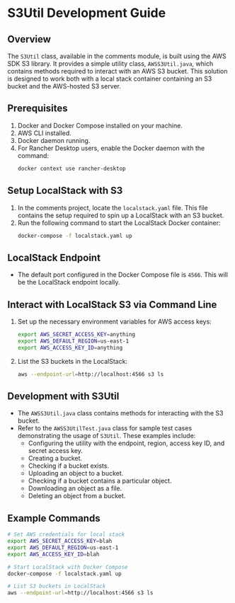 # S3Util Development Guide

## Overview

The `S3Util` class, available in the comments module, is built using the AWS SDK S3 library. It provides a simple utility class, `AWSS3Util.java`, which contains methods required to interact with an AWS S3 bucket. This solution is designed to work both with a local stack container containing an S3 bucket and the AWS-hosted S3 server.

## Prerequisites

1. Docker and Docker Compose installed on your machine.
2. AWS CLI installed.
3. Docker daemon running.
4. For Rancher Desktop users, enable the Docker daemon with the command:
    ```sh
    docker context use rancher-desktop
    ```

## Setup LocalStack with S3

1. In the comments project, locate the `localstack.yaml` file. This file contains the setup required to spin up a LocalStack with an S3 bucket.
2. Run the following command to start the LocalStack Docker container:
    ```sh
    docker-compose -f localstack.yaml up
    ```

## LocalStack Endpoint

- The default port configured in the Docker Compose file is `4566`. This will be the LocalStack endpoint locally.

## Interact with LocalStack S3 via Command Line

1. Set up the necessary environment variables for AWS access keys:
    ```sh
    export AWS_SECRET_ACCESS_KEY=anything
    export AWS_DEFAULT_REGION=us-east-1
    export AWS_ACCESS_KEY_ID=anything
    ```
2. List the S3 buckets in the LocalStack:
    ```sh
    aws --endpoint-url=http://localhost:4566 s3 ls
    ```

## Development with S3Util

- The `AWSS3Util.java` class contains methods for interacting with the S3 bucket.
- Refer to the `AWSS3UtilTest.java` class for sample test cases demonstrating the usage of `S3Util`. These examples include:
  - Configuring the utility with the endpoint, region, access key ID, and secret access key.
  - Creating a bucket.
  - Checking if a bucket exists.
  - Uploading an object to a bucket.
  - Checking if a bucket contains a particular object.
  - Downloading an object as a file.
  - Deleting an object from a bucket.

## Example Commands

```sh
# Set AWS credentials for local stack
export AWS_SECRET_ACCESS_KEY=blah
export AWS_DEFAULT_REGION=us-east-1
export AWS_ACCESS_KEY_ID=blah

# Start LocalStack with Docker Compose
docker-compose -f localstack.yaml up

# List S3 buckets in LocalStack
aws --endpoint-url=http://localhost:4566 s3 ls